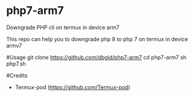 # php7-arm7
Downgrade PHP cli on termux in device arm7

This repo can help you to downgrade php 8 to php 7 on termux in device armv7

#Usage
git clone https://github.com/dbgid/php7-arm7
cd php7-arm7
sh php7.sh

#Credits
- Termux-pod (https://github.com/Termux-pod)
